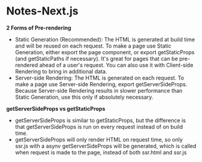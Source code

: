 # Notes-Next.js


**2 Forms of Pre-rendering**
- Static Generation (Recommended): The HTML is generated at build time and will be reused on each request. To make a page use Static Generation, either export the page component, or export getStaticProps (and getStaticPaths if necessary). It's great for pages that can be pre-rendered ahead of a user's request. You can also use it with Client-side Rendering to bring in additional data.
- Server-side Rendering: The HTML is generated on each request. To make a page use Server-side Rendering, export getServerSideProps. Because Server-side Rendering results in slower performance than Static Generation, use this only if absolutely necessary.


**getServerSideProps vs getStaticProps**
- getServerSideProps is similar to getStaticProps, but the difference is that getServerSideProps is run on every request instead of on build time.
- getServerSideProps will only render HTML on request time, so only ssr.js with a asynv getServerSideProps will be generated, which is called when request is made to the page,  instead of both ssr.html and ssr.js
